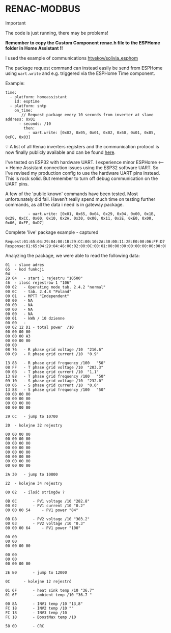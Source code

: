 # RENAC-MODBUS

> [!IMPORTANT]
> The code is just running, there may be problems!

**Remember to copy the Custom Component renac.h file to the ESPHome folder in Home Assistant !!**

I used the example of communications [htvekov/solivia_esphom](https://github.com/htvekov/solivia_esphome)

The package request command can instead easily be send from ESPHome using ```uart.write``` and e.g. triggered via the ESPHome Time component.

Example: 
```
time:
  - platform: homeassistant
    id: esptime
  - platform: sntp
    on_time:
       // Request package every 10 seconds from inverter at slave address: 0x01
      - seconds: /10
        then:
          - uart.write: [0x02, 0x05, 0x01, 0x02, 0x60, 0x01, 0x85, 0xFC, 0x03]

```

💡 A list of all Renac inverters registers and the communication protocol is now finally publicly available and can be found [here](https://github.com/HA1Andrzej/RENAC-MODBUS/blob/main/RenacPower_On-Grid%20Inverter%20Modbus%20Protocol%20V0.02.pdf).

I've tested on ESP32 with hardware UART. I experience minor ESPHome <--> Home Assistant connection issues using the ESP32 software UART. So I've revised my production config to use the hardware UART pins instead. This is rock solid. But remember to turn off debug communication on the UART pins.

A few of the 'public known' commands have been tested. Most unfortunately did fail. Haven't really spend much time on testing further commands, as all the data i need is in gateway package.
```
          - uart.write: [0x01, 0x65, 0x04, 0x29, 0x04, 0x00, 0x1B, 0x29, 0xCC, 0x00, 0x10, 0x2A, 0x30, 0x00, 0x11, 0x2E, 0xE0, 0x00, 0x06, 0xFF, 0xD7]
```

Complete 'live' package example - captured 
```
Request:01:65:04:29:04:00:1B:29:CC:00:10:2A:30:00:11:2E:E0:00:06:FF:D7
Response:01:65:04:29:04:46:00:02:00:0C:00:01:00:00:00:00:00:00:00:00:00:19:00:00:00:02:13:68:00:00:00:00:00:00:00:7B:00:00:00:00:00:00:08:E8:00:09:13:88:09:60:00:0B:13:88:08:D3:00:06:13:88:00:00:00:00:00:00:00:00:00:00:00:00:00:00:00:00:29:CC:20:00:00:00:00:00:00:00:00:00:00:00:00:00:00:00:00:00:00:00:00:00:00:00:00:00:00:00:00:00:00:00:00:2A:30:22:00:02:09:CB:00:02:00:00:00:3A:0C:8D:00:02:00:00:00:57:00:00:00:00:00:00:00:00:00:00:00:00:00:00:00:00:2E:E0
```
Analyzing the package, we were able to read the following data: 

```
01 	- slave adres
65 	- kod funkcji
04 	- 
29 04 	- start 1 rejestru "10500" 
46 	- ilość rejestrów 1 "106"
00 02 	- Operating mode tab. 2.4.2 "normal" 
00 0C 	- tab. 2.4.8 "Poland"
00 01 	- MPTT "Independent"
00 00 	- NA
00 00	- NA
00 00   - NA
00 00   - NA
00 01	- kWh / 10 dzienne 
00 00 	- 
00 02 12 D1 - total power  /10
00 00 00 00
00 00 00 A3 
00 00 00 00 
00 00 
08 76 	- R phase grid voltage /10 	"216.6"
00 09 	- R phase grid current /10 	"0.9"

13 88	- R phase grid frequency /100 	"50"
08 FF   - T phase grid voltage /10 	"203.3"
00 0B 	- T phase grid current /10 	"1,1"
13 88 	- T phase grid frequency /100 	"50"
09 10 	- S phase grid voltage /10 	"232.0"
00 06 	- S phase grid current /10 	"0,6"
13 88 	- S phase grid frequency /100 	"50"
00 00 00 00
00 00 00 00 
00 00 00 00 
00 00 00 00 

29 CC 	- jump to 10700 

20 	- kolejne 32 rejestry

00 00 00 00
00 00 00 00
00 00 00 00
00 00 00 00
00 00 00 00 
00 00 00 00
00 00 00 00
00 00 00 00 

2A 30 	- jump to 10800 

22 	- kolejne 34 rejestry

00 02	- ilość stringów ?

0B 0C 		- PV1 voltage /10 "282.8"
00 02 		- PV1 current /10 "0.2"
00 00 00 54 	- PV1 power "84"

0B D8		- PV2 voltage /10 "303.2" 
00 03		- PV2 voltage /10 "0.3"
00 00 00 64 	- PV1 power "100"

00 00 
00 00 
00 00 00 00 

00 00 
00 00
00 00 00 00 

2E E0 		- jump to 12000

0C		- kolejne 12 rejestró 

01 6F 		- heat sink temp /10 "36.7"
01 6F 		- ambient temp /10 "36.7 "

00 8A 		- INV1 temp /10 "13,8"
FC 18 		- INV2 temp /10	""
FC 18 		- INV3 temp /10
FC 18 		- BoostMax temp /10

58 0D		- CRC
```
